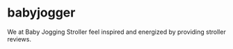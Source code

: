 # babyjogger
We at Baby Jogging Stroller feel inspired and energized by providing stroller reviews.
